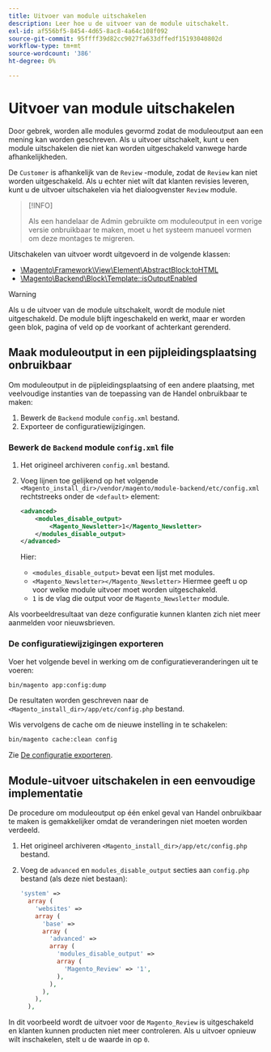 ```yaml
---
title: Uitvoer van module uitschakelen
description: Leer hoe u de uitvoer van de module uitschakelt.
exl-id: af556bf5-8454-4d65-8ac8-4a64c108f092
source-git-commit: 95ffff39d82cc9027fa633dffedf15193040802d
workflow-type: tm+mt
source-wordcount: '386'
ht-degree: 0%

---
```


# Uitvoer van module uitschakelen

Door gebrek, worden alle modules gevormd zodat de moduleoutput aan een mening kan worden geschreven. Als u uitvoer uitschakelt, kunt u een module uitschakelen die niet kan worden uitgeschakeld vanwege harde afhankelijkheden.

De `Customer` is afhankelijk van de `Review` -module, zodat de `Review` kan niet worden uitgeschakeld. Als u echter niet wilt dat klanten revisies leveren, kunt u de uitvoer uitschakelen via het dialoogvenster `Review` module.

>[!INFO]
>
>Als een handelaar de Admin gebruikte om moduleoutput in een vorige versie onbruikbaar te maken, moet u het systeem manueel vormen om deze montages te migreren.

Uitschakelen van uitvoer wordt uitgevoerd in de volgende klassen:

- [\Magento\Framework\View\Element\AbstractBlock:toHTML](https://github.com/magento/magento2/blob/36097739bbb0b8939ad9a2a0dadee64318153dca/lib/internal/Magento/Framework/View/Element/AbstractBlock.php#L651)
- [\Magento\Backend\Block\Template::isOutputEnabled](https://github.com/magento/magento2/blob/0c786907ffe03d0e2990612eec16ee58b00379c5/app/code/Magento/Backend/Block/Template.php#L96)

>[!WARNING]
>
>Als u de uitvoer van de module uitschakelt, wordt de module niet uitgeschakeld. De module blijft ingeschakeld en werkt, maar er worden geen blok, pagina of veld op de voorkant of achterkant gerenderd.

## Maak moduleoutput in een pijpleidingsplaatsing onbruikbaar

Om moduleoutput in de pijpleidingsplaatsing of een andere plaatsing, met veelvoudige instanties van de toepassing van de Handel onbruikbaar te maken:

1. Bewerk de `Backend` module `config.xml` bestand.
1. Exporteer de configuratiewijzigingen.

### Bewerk de `Backend` module `config.xml` file

1. Het origineel archiveren `config.xml` bestand.
1. Voeg lijnen toe gelijkend op het volgende `<Magento_install_dir>/vendor/magento/module-backend/etc/config.xml` rechtstreeks onder de `<default>` element:

   ```xml
   <advanced>
       <modules_disable_output>
           <Magento_Newsletter>1</Magento_Newsletter>
       </modules_disable_output>
   </advanced>
   ```

   Hier:

   - `<modules_disable_output>` bevat een lijst met modules.
   - `<Magento_Newsletter></Magento_Newsletter>` Hiermee geeft u op voor welke module uitvoer moet worden uitgeschakeld.
   - `1` is de vlag die output voor de `Magento_Newsletter` module.

Als voorbeeldresultaat van deze configuratie kunnen klanten zich niet meer aanmelden voor nieuwsbrieven.

### De configuratiewijzigingen exporteren

Voer het volgende bevel in werking om de configuratieveranderingen uit te voeren:

```bash
bin/magento app:config:dump
```

De resultaten worden geschreven naar de `<Magento_install_dir>/app/etc/config.php` bestand.

Wis vervolgens de cache om de nieuwe instelling in te schakelen:

```bash
bin/magento cache:clean config
```

Zie [De configuratie exporteren](../cli/export-configuration.md).

## Module-uitvoer uitschakelen in een eenvoudige implementatie

De procedure om moduleoutput op één enkel geval van Handel onbruikbaar te maken is gemakkelijker omdat de veranderingen niet moeten worden verdeeld.

1. Het origineel archiveren `<Magento_install_dir>/app/etc/config.php` bestand.
1. Voeg de `advanced` en `modules_disable_output` secties aan `config.php` bestand (als deze niet bestaan):

   ```php
   'system' =>
     array (
       'websites' =>
       array (
         'base' =>
         array (
           'advanced' =>
           array (
             'modules_disable_output' =>
             array (
               'Magento_Review' => '1',
             ),
           ),
         ),
       ),
     ),
   ```

In dit voorbeeld wordt de uitvoer voor de `Magento_Review` is uitgeschakeld en klanten kunnen producten niet meer controleren.
Als u uitvoer opnieuw wilt inschakelen, stelt u de waarde in op `0`.
